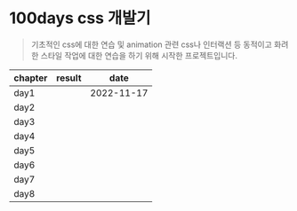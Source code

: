 # 100days css 개발기

> 기초적인 css에 대한 연습 및 animation 관련 css나 인터랙션 등 동적이고 화려한 스타일 작업에 대한 연습을 하기 위해 시작한 프로젝트입니다.

|chapter|result|date|
|---|---|---|
|day1||2022-11-17|
|day2||| 
|day3|||
|day4|||
|day5|||
|day6|||
|day7|||
|day8|||
